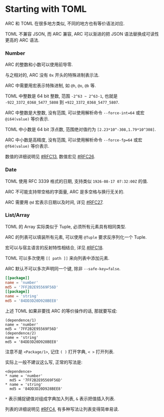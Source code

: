 Starting with TOML
==================

ARC 和 TOML 在很多地方类似, 不同的地方也有等价语法对应.

TOML 不兼容 JSON, 而 ARC 兼容, ARC 可以渐进的把 JSON 语法替换成可读性更高的 ARC 语法.

### Number

ARC 的整数和小数可以使用前导零.

与之相对的, ARC 没有 `0x` 开头的特殊进制表示法.

ARC 中需要用宏表示特殊进制, 如 `@h`, `@o`, `@b` 等.

TOML 中整数是 64 bit 整数, 范围 `-2^63 ~ 2^63-1`, 也就是 `-922_3372_0368_5477_5808` 到 `+922_3372_0368_5477_5807`.

ARC 中整数是大整数, 没有范围, 可以使用解析命令 `--force-int=64` 或宏 `@i64(value)` 等价表示.

TOML 中小数是 64 bit 浮点数, 范围绝对值约为 `[2.23*10^-308,1.79*10^308]`.

ARC 中小数是高精度, 没有范围, 可以使用解析命令 `--force-fp=64` 或宏 `@f64(value)` 等价表示.

数值的详细说明见 [#RFC13][#13], 数值宏见 [#RFC26][#26].

### Date

TOML 使用 RFC 3339 格式的日期, 支持类似 `1926-08-17 07:32:00Z` 的值.

ARC 不可能支持带空格的字面量, ARC 是多空格与换行无关的.

ARC 需要用 `@d` 宏表示日期以及时间, 详见 [#RFC27][#27].

### List/Array

TOML 的 Array 实际类似于 Tuple, 必须所有元素具有相同类型.

ARC 的列表可以填装所有元素, 可以使用 `@Tuple` 要求反序列化一个 Tuple.

宏可以与宿主语言的反射特性相结合, 详见 [#RFC18][#18].

TOML 可以多次使用 `[[ path ]]` 来向列表中添加元素.

ARC 默认不可以多次声明同一个键, 除非 `--safe-key=false`.

```toml
[[package]]
name = 'number'
md5 = '7FF2B2E95569F56D'
[[package]]
name = 'string'
md5 = '84DD3D20D928BEE8'
```

上述 TOML 如果非要找 ARC 的等价操作的话, 那就要写成:

```arc
(dependence/1)
name = 'number'
md5 = '7FF2B2E95569F56D'
(dependence/2)
name = 'string'
md5 = '84DD3D20D928BEE8'
```

注意不是 `<Package/1>`, 记住 `( )` 打开字典, `< >` 打开列表.

实际上一般不建议这么写, 正常的写法是:

```arc
<dependence>
* name = 'number'
  md5 = '7FF2B2E95569F56D'
* name = 'string'
  md5 = '84DD3D20D928BEE8'
```

`*` 表示捕捉键值对组成字典加入列表, `&` 表示把值插入列表.

列表的详细说明见 [#RFC4][#4], 有多种写法让列表变得简单易读.

[#4]: https://github.com/Moe-Net/Arc-Language/blob/master/RFCs/RFC4%20-%20Standardize%20List.md
[#13]: https://github.com/Moe-Net/Arc-Language/blob/master/RFCs/RFC13%20-%20Standardize%20Number.md
[#18]: https://github.com/Moe-Net/Arc-Language/blob/master/RFCs/RFC18%20-%20Binding%20Macro.md
[#26]: https://github.com/Moe-Net/Arc-Language/blob/master/RFCs/RFC26%20-%20Numerical%20Macros.md
[#27]: https://github.com/Moe-Net/Arc-Language/blob/master/RFCs/RFC27%20-%20DateTime%20Macros.md
